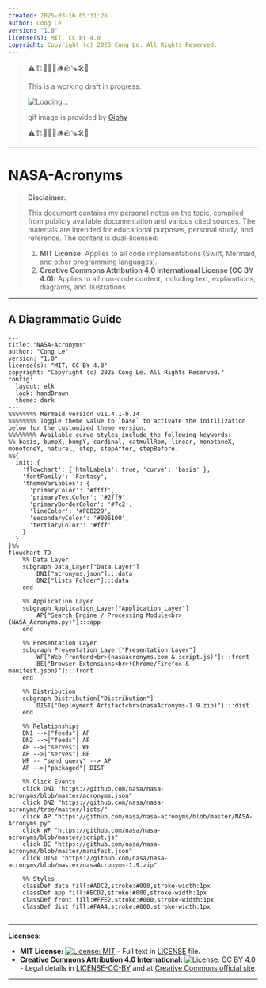 ```yaml
---
created: 2025-03-16 05:31:26
author: Cong Le
version: "1.0"
license(s): MIT, CC BY 4.0
copyright: Copyright (c) 2025 Cong Le. All Rights Reserved.
---
```


> ⚠️🏗️🚧🦺🧱🪵🪨🪚🛠️👷
> 
> This is a working draft in progress.
> 
> ![Loading...](https://media0.giphy.com/media/v1.Y2lkPTc5MGI3NjExaWtqb29keDk2eWMwa2QwaDg4dGwzdGJ6MjlkMGswY21qN3c0dHA0cyZlcD12MV9pbnRlcm5hbF9naWZfYnlfaWQmY3Q9Zw/3oKIP74xPaiSgFyT0A/giphy.gif)
> 
> gif image is provided by [Giphy](https://giphy.com)
> 
> ⚠️🏗️🚧🦺🧱🪵🪨🪚🛠️👷

----


# NASA-Acronyms
> **Disclaimer:**
>
> This document contains my personal notes on the topic,
> compiled from publicly available documentation and various cited sources.
> The materials are intended for educational purposes, personal study, and reference.
> The content is dual-licensed:
> 1. **MIT License:** Applies to all code implementations (Swift, Mermaid, and other programming languages).
> 2. **Creative Commons Attribution 4.0 International License (CC BY 4.0):** Applies to all non-code content, including text, explanations, diagrams, and illustrations.
---


## A Diagrammatic Guide 




```mermaid
---
title: "NASA-Acronyms"
author: "Cong Le"
version: "1.0"
license(s): "MIT, CC BY 4.0"
copyright: "Copyright (c) 2025 Cong Le. All Rights Reserved."
config:
  layout: elk
  look: handDrawn
  theme: dark
---
%%%%%%%% Mermaid version v11.4.1-b.14
%%%%%%%% Toggle theme value to `base` to activate the initilization below for the customized theme version.
%%%%%%%% Available curve styles include the following keywords:
%% basis, bumpX, bumpY, cardinal, catmullRom, linear, monotoneX, monotoneY, natural, step, stepAfter, stepBefore.
%%{
  init: {
    'flowchart': {'htmlLabels': true, 'curve': 'basis' },
    'fontFamily': 'Fantasy',
    'themeVariables': {
      'primaryColor': '#ffff',
      'primaryTextColor': '#2ff9',
      'primaryBorderColor': '#7c2',
      'lineColor': '#F8B229',
      'secondaryColor': '#006100',
      'tertiaryColor': '#fff'
    }
  }
}%%
flowchart TD
    %% Data Layer
    subgraph Data_Layer["Data Layer"]
        DN1["acronyms.json"]:::data
        DN2["lists Folder"]:::data
    end

    %% Application Layer
    subgraph Application_Layer["Application Layer"]
        AP["Search Engine / Processing Module<br>(NASA_Acronyms.py)"]:::app
    end

    %% Presentation Layer
    subgraph Presentation_Layer["Presentation Layer"]
        WF["Web Frontend<br>(nasaacronyms.com & script.js)"]:::front
        BE["Browser Extensions<br>(Chrome/Firefox & manifest.json)"]:::front
    end

    %% Distribution
    subgraph Distribution["Distribution"]
        DIST["Deployment Artifact<br>(nasaAcronyms-1.9.zip)"]:::dist
    end

    %% Relationships
    DN1 -->|"feeds"| AP
    DN2 -->|"feeds"| AP
    AP -->|"serves"| WF
    AP -->|"serves"| BE
    WF -- "send query" --> AP
    AP -->|"packaged"| DIST

    %% Click Events
    click DN1 "https://github.com/nasa/nasa-acronyms/blob/master/acronyms.json"
    click DN2 "https://github.com/nasa/nasa-acronyms/tree/master/lists/"
    click AP "https://github.com/nasa/nasa-acronyms/blob/master/NASA-Acronyms.py"
    click WF "https://github.com/nasa/nasa-acronyms/blob/master/script.js"
    click BE "https://github.com/nasa/nasa-acronyms/blob/master/manifest.json"
    click DIST "https://github.com/nasa/nasa-acronyms/blob/master/nasaAcronyms-1.9.zip"

    %% Styles
    classDef data fill:#ADC2,stroke:#000,stroke-width:1px
    classDef app fill:#ECD2,stroke:#000,stroke-width:1px
    classDef front fill:#FFE2,stroke:#000,stroke-width:1px
    classDef dist fill:#FAA4,stroke:#000,stroke-width:1px
    
```







---
**Licenses:**

- **MIT License:**  [![License: MIT](https://img.shields.io/badge/License-MIT-yellow.svg)](LICENSE) - Full text in [LICENSE](LICENSE) file.
- **Creative Commons Attribution 4.0 International:** [![License: CC BY 4.0](https://licensebuttons.net/l/by/4.0/88x31.png)](LICENSE-CC-BY) - Legal details in [LICENSE-CC-BY](LICENSE-CC-BY) and at [Creative Commons official site](http://creativecommons.org/licenses/by/4.0/).

---
